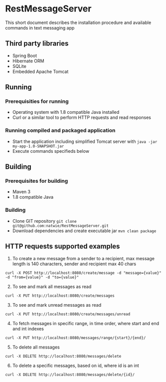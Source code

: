 # RestMessageServer
This short document describes the installation procedure and available commands in text messaging app

## Third party libraries

* Spring Boot
* Hibernate ORM
* SQLite
* Embedded Apache Tomcat


## Running

### Prerequisities for running

* Operating system with 1.8 compatible Java installed
* Curl or a similar tool to perform HTTP requests and read responses

### Running compiled and packaged application

* Start the application including simplified Tomcat server with ```java -jar my-app-1.0-SNAPSHOT.jar```
* Execute commands specifieds below

## Building

### Prerequisites for building

* Maven 3
* 1.8 compatible Java

### Building

* Clone GIT repository ```git clone git@github.com:natwie/RestMessageServer.git```
* Download dependencies and create executable jar ```mvn clean package```

## HTTP requests supported examples

1) To create a new message from a sender to a recipient, max message length is 140 characters, sender and recipient max 40 chars

```curl -X POST http://localhost:8080/create/message -d "message={value}" -d "from={value}" -d "to={value}"```

2) To see and mark all messages as read

```curl -X PUT http://localhost:8080/create/messages```

3) To see and mark unread messages as read

```curl -X PUT http://localhost:8080/create/messages/unread```

4) To fetch messages in specific range, in time order, where start and end and int indexes

```curl -X PUT http://localhost:8080/messages/range/{start}/{end}/```

5) To delete all messages

```curl -X DELETE http://localhost:8080/messages/delete```

6) To delete a specific messages, based on id, where id is an int

```curl -X DELETE http://localhost:8080/messages/delete/{id}/```
